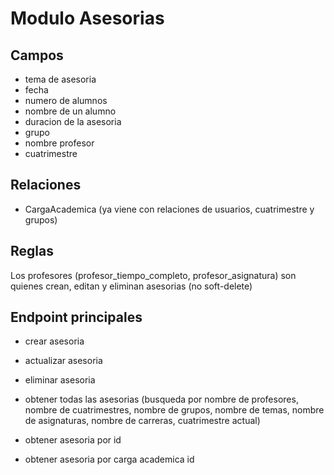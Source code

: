 # Modulo Asesorias

## Campos

- tema de asesoria
- fecha
- numero de alumnos
- nombre de un alumno
- duracion de la asesoria
- grupo
- nombre profesor
- cuatrimestre

## Relaciones

- CargaAcademica (ya viene con relaciones de usuarios, cuatrimestre y grupos)

## Reglas

Los profesores (profesor_tiempo_completo, profesor_asignatura) son quienes crean, editan y eliminan asesorias (no soft-delete)

## Endpoint principales

- crear asesoria
- actualizar asesoria
- eliminar asesoria
- obtener todas las asesorias (busqueda por nombre de profesores, nombre de cuatrimestres, nombre de grupos, nombre de temas, nombre de asignaturas, nombre de carreras, cuatrimestre actual)

- obtener asesoria por id
- obtener asesoria por carga academica id
